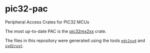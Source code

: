 # pic32-pac
Peripheral Access Crates for PIC32 MCUs

The most up-to-date PAC is the [pic32mx2xx](https://github.com/kiffie/pic32-pac/tree/master/pic32mx2xx) crate.

The files in this repository were generated using the tools [`edc2svd`] and [`svd2rust`].

[`edc2svd`]: https://github.com/kiffie/edc2svd
[`svd2rust`]: https://crates.io/crates/svd2rust
